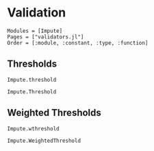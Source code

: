 # Validation

```@autodocs
Modules = [Impute]
Pages = ["validators.jl"]
Order = [:module, :constant, :type, :function]
```

## Thresholds

```@docs
Impute.threshold
```

```@docs
Impute.Threshold
```

## Weighted Thresholds

```@docs
Impute.wthreshold
```

```@docs
Impute.WeightedThreshold
```
